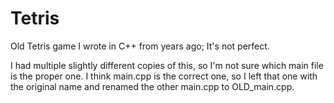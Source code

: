 # Tetris
Old Tetris game I wrote in C++ from years ago; It's not perfect.

I had multiple slightly different copies of this, so I'm not sure which main file is the proper one. I think main.cpp is the correct one, so I left that one with the original name and renamed the other main.cpp to OLD_main.cpp.
